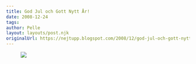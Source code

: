 ```yaml
---
title: God Jul och Gott Nytt År!
date: 2008-12-24
tags: 	
author: Pelle
layout: layouts/post.njk
originalUrl: https://nejtupp.blogspot.com/2008/12/god-jul-och-gott-nytt-r.html
---
```


<figure>
    <img src="../../../img/2008/12/_MG_9335.jpg">
</figure>